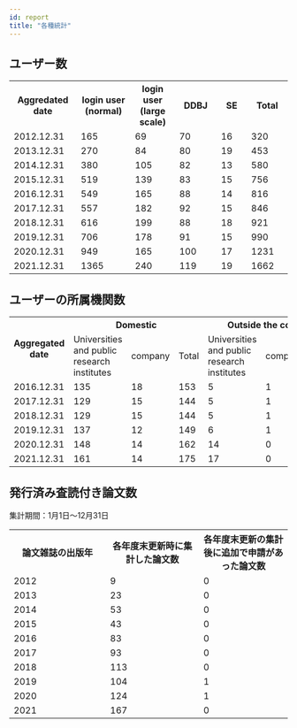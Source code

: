 ```yaml
---
id: report
title: "各種統計"
---
```




## ユーザー数

<table>
<tr>
	<th width="300">Aggredated date</th>
    <th width="300">login user (normal)</th>
	<th width="300">login user (large scale)</th>
	<th width="300">DDBJ</th>
    <th width="300">SE</th>
	<th width="300">Total</th>
</tr>
<tr>
	<td>2012.12.31</td>
	<td>165</td>
	<td>69</td>
	<td>70</td>
	<td>16</td>
	<td>320</td>
</tr>
<tr>
	<td>2013.12.31</td>
	<td>270</td>
	<td>84</td>
	<td>80</td>
	<td>19</td>
	<td>453</td>
</tr>
<tr>
	<td>2014.12.31</td>
	<td>380</td>
	<td>105</td>
	<td>82</td>
	<td>13</td>
	<td>580</td>
</tr>
<tr>
	<td>2015.12.31</td>
	<td>519</td>
	<td>139</td>
	<td>83</td>
	<td>15</td>
	<td>756</td>
</tr>
<tr>
	<td>2016.12.31</td>
	<td>549</td>
	<td>165</td>
	<td>88</td>
	<td>14</td>
	<td>816</td>
</tr>
<tr>
	<td>2017.12.31</td>
	<td>557</td>
	<td>182</td>
	<td>92</td>
	<td>15</td>
	<td>846</td>
</tr>
<tr>
	<td>2018.12.31</td>
	<td>616</td>
	<td>199</td>
	<td>88</td>
	<td>18</td>
	<td>921</td>
</tr>
<tr>
	<td>2019.12.31</td>
	<td>706</td>
	<td>178</td>
	<td>91</td>
	<td>15</td>
	<td>990</td>
</tr>
<tr>
	<td>2020.12.31</td>
	<td>949</td>
	<td>165</td>
	<td>100</td>
	<td>17</td>
	<td>1231</td>
</tr>
<tr>
	<td>2021.12.31</td>
	<td>1365</td>
	<td>240</td>
	<td>119</td>
	<td>19</td>
	<td>1662</td>
</tr>
</table>


## ユーザーの所属機関数

<table>
	<tbody>
		<tr>
			<th width="150" rowspan="2">Aggregated date</th>
			<th width="300" colspan="3">Domestic</th>
			<th width="300" colspan="3">Outside the country</th>
			<th width="100" rowspan="2">Total</th>
		</tr>
		<tr>
			<td>Universities and public research institutes</td>
			<td>company</td>
			<td>Total</td>
			<td>Universities and public research institutes</td>
			<td>company</td>
			<td>Total</td>
		</tr>
		<tr>
			<td>2016.12.31</td>
			<td>135</td>
			<td>18</td>
			<td>153</td>
			<td>5</td>
			<td>1</td>
			<td>6</td>
			<td>159</td>
		</tr>
		<tr>
			<td>2017.12.31</td>
			<td>129</td>
			<td>15</td>
			<td>144</td>
			<td>5</td>
			<td>1</td>
			<td>6</td>
			<td>150</td>
		</tr>
		<tr>
			<td>2018.12.31</td>
			<td>129</td>
			<td>15</td>
			<td>144</td>
			<td>5</td>
			<td>1</td>
			<td>6</td>
			<td>150</td>
		</tr>
		<tr>
			<td>2019.12.31</td>
			<td>137</td>
			<td>12</td>
			<td>149</td>
			<td>6</td>
			<td>1</td>
			<td>7</td>
			<td>156</td>
		</tr>
		<tr>
			<td>2020.12.31</td>
			<td>148</td>
			<td>14</td>
			<td>162</td>
			<td>14</td>
			<td>0</td>
			<td>14</td>
			<td>176</td>
		</tr>
		<tr>
			<td>2021.12.31</td>
			<td>161</td>
			<td>14</td>
			<td>175</td>
			<td>17</td>
			<td>0</td>
			<td>17</td>
			<td>192</td>
		</tr>
	</tbody>
</table>


## 発行済み査読付き論文数

集計期間：1月1日〜12月31日


<table>
<tr>
	<th width="300">論文雑誌の出版年</th>
	<th width="300">各年度末更新時に集計した論文数</th>
	<th width="300">各年度末更新の集計後に追加で申請があった論文数</th>
</tr>
<tr>
	<td>2012</td>
	<td>9</td>
	<td>0</td>
</tr>
<tr>
	<td>2013</td>
	<td>23</td>
	<td>0</td>
</tr>
<tr>
	<td>2014</td>
	<td>53</td>
	<td>0</td>
</tr>
<tr>
	<td>2015</td>
	<td>43</td>
	<td>0</td>
</tr>
<tr>
	<td>2016</td>
	<td>83</td>
	<td>0</td>
</tr>
<tr>
	<td>2017</td>
	<td>93</td>
	<td>0</td>
</tr>
<tr>
	<td>2018</td>
	<td>113</td>
	<td>0</td>
</tr>
<tr>
	<td>2019</td>
	<td>104</td>
	<td>1</td>
</tr>
<tr>
	<td>2020</td>
	<td>124</td>
	<td>1</td>
</tr>
<tr>
	<td>2021</td>
	<td>167</td>
	<td>0</td>
</tr>
</table>
